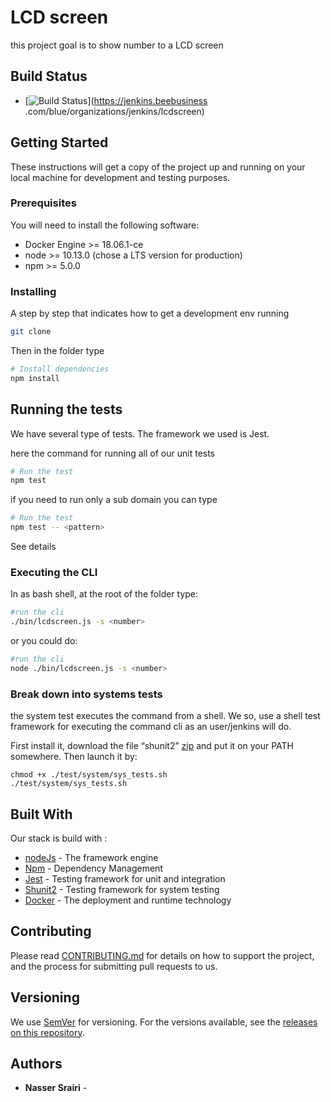 # LCD screen

this project goal is to show number to a LCD screen

## Build Status
- [![Build Status](https://jenkins.beebusiness.com/job/kcdscreen/job/master/badge/icon)](https://jenkins.beebusiness .com/blue/organizations/jenkins/lcdscreen)

## Getting Started

These instructions will get a copy of the project up and running on your local machine for development and testing purposes.

### Prerequisites

You will need to install the following software:

* Docker Engine >= 18.06.1-ce
* node >= 10.13.0 (chose a LTS version for production)
* npm  >= 5.0.0

### Installing

A step by step that indicates how to get a development env running

```bash
git clone 
```
Then in the folder type
```bash
# Install dependencies
npm install
```

## Running the tests

We have several type of tests. The framework we used is Jest.

here the command for running all of our unit tests

```Bash
# Run the test
npm test
```
if you need to run only a sub domain you can type 
```Bash
# Run the test
npm test -- <pattern>
```
See details 

### Executing the CLI

In as bash shell, at the root of the folder type:
```Bash
#run the cli
./bin/lcdscreen.js -s <number>
```

or you could do:

```Bash
#run the cli
node ./bin/lcdscreen.js -s <number>
```

### Break down into systems tests

the system test executes the command from a shell.
We so, use a shell test framework for executing the command cli as an user/jenkins will do. 

First install it, download the file “shunit2” [zip](https://github.com/kward/shunit2/archive/v2.1.7.zip) and put it on your PATH somewhere. Then launch it by: 
```
chmod +x ./test/system/sys_tests.sh
./test/system/sys_tests.sh
```

## Built With

 Our stack is build with :
* [nodeJs](https://nodejs.org/en/) - The framework engine
* [Npm](https://www.npmjs.com/) - Dependency Management
* [Jest](https://jestjs.io/) - Testing framework for unit and integration
* [Shunit2](https://github.com/kward/shunit2) - Testing framework for system testing
* [Docker](https://www.docker.com/) - The deployment and runtime technology

## Contributing

Please read [CONTRIBUTING.md](./contributing.md) for details on how to support the project, and the process for submitting pull requests to us.

## Versioning

We use [SemVer](http://semver.org/) for versioning. For the versions available, see the [releases on this repository](https://github.com/).

## Authors

* **Nasser Srairi** - 

